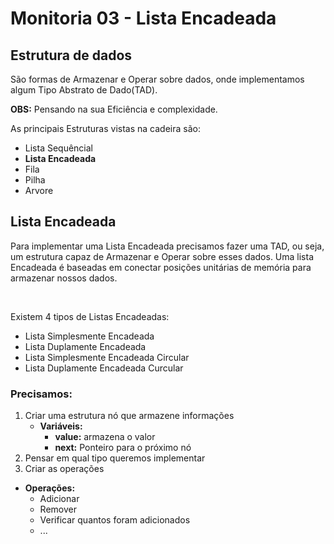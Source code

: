 # Monitoria 03 - Lista Encadeada


## Estrutura de dados
São formas de Armazenar e Operar sobre dados, onde implementamos algum Tipo Abstrato de Dado(TAD).


**OBS:** Pensando na sua Eficiência e complexidade.

As principais Estruturas vistas na cadeira são:
* Lista Sequêncial
* **Lista Encadeada** 
* Fila
* Pilha
* Arvore

## Lista Encadeada
Para implementar uma Lista Encadeada precisamos fazer uma TAD, ou seja, um estrutura capaz de Armazenar e Operar sobre esses dados. Uma lista Encadeada é baseadas em conectar posições unitárias de memória para armazenar nossos dados.

<br>

Existem 4 tipos de Listas Encadeadas:
* Lista Simplesmente Encadeada
* Lista Duplamente Encadeada
* Lista Simplesmente Encadeada Circular
* Lista Duplamente Encadeada Curcular


### Precisamos:
1. Criar uma estrutura nó que armazene informações
    * **Variáveis:**
        * **value:** armazena o valor
        * **next:** Ponteiro para o próximo nó
2. Pensar em qual tipo queremos implementar
3. Criar as operações 
* **Operações:**
    * Adicionar
    * Remover
    * Verificar quantos foram adicionados
    * ...